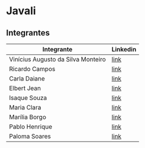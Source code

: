 <h1>Javali</h1>

## Integrantes

Integrante | Linkedin
 -----------|---------|
Vinícius Augusto da Silva Monteiro | <a href="https://www.linkedin.com/in/ricardo-campos-ba56091b5/">link</a> |
Ricardo Campos |<a href="https://www.linkedin.com/in/ricardo-campos-ba56091b5/">link</a>|
Carla Daiane |<a href="https://www.linkedin.com/in/carla-daiane/">link</a>|
Elbert Jean |<a href="https://www.linkedin.com/in/elbert-jean-1757b017b/">link</a>|
Isaque Souza |<a href="https://www.linkedin.com/in/isaque-souza-6760b8270/">link</a>|
Maria Clara |<a href="https://www.linkedin.com/in/c137santos/">link</a>|
Marília Borgo |<a href="https://www.linkedin.com/in/mariliaborgo/">link</a>|
Pablo Henrique |<a href="">link</a>|
Paloma Soares |<a href="https://www.linkedin.com/in/paloma-soares-83a949208/">link</a>|
